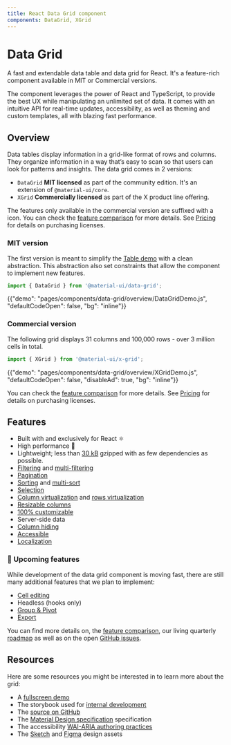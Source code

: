 ```yaml
---
title: React Data Grid component
components: DataGrid, XGrid
---
```


# Data Grid

<p class="description">A fast and extendable data table and data grid for React. It's a feature-rich component available in MIT or Commercial versions.</p>

The component leverages the power of React and TypeScript, to provide the best UX while manipulating an unlimited set of data. It comes with an intuitive API for real-time updates, accessibility, as well as theming and custom templates, all with blazing fast performance.

## Overview

Data tables display information in a grid-like format of rows and columns. They organize information in a way that’s easy to scan so that users can look for patterns and insights. The data grid comes in 2 versions:

- `DataGrid` **MIT licensed** as part of the community edition. It's an extension of `@material-ui/core`.
- `XGrid` **Commercially licensed** as part of the X product line offering.

The features only available in the commercial version are suffixed with a <span class="pro"></span> icon.
You can check the [feature comparison](/components/data-grid/getting-started/#feature-comparison) for more details.
See [Pricing](https://material-ui.com/store/items/material-ui-x/) for details on purchasing licenses.

### MIT version

The first version is meant to simplify the [Table demo](https://material-ui.com/components/tables/#sorting-amp-selecting) with a clean abstraction.
This abstraction also set constraints that allow the component to implement new features.

```js
import { DataGrid } from '@material-ui/data-grid';
```

{{"demo": "pages/components/data-grid/overview/DataGridDemo.js", "defaultCodeOpen": false, "bg": "inline"}}

### Commercial version [<span class="pro"></span>](https://material-ui.com/store/items/material-ui-x/)

The following grid displays 31 columns and 100,000 rows - over 3 million cells in total.

```js
import { XGrid } from '@material-ui/x-grid';
```

{{"demo": "pages/components/data-grid/overview/XGridDemo.js", "defaultCodeOpen": false, "disableAd": true, "bg": "inline"}}

You can check the [feature comparison](/components/data-grid/getting-started/#feature-comparison) for more details.
See [Pricing](https://material-ui.com/store/items/material-ui-x/) for details on purchasing licenses.

## Features

- Built with and exclusively for React ⚛️
- High performance 🚀
- Lightweight; less than [30 kB](https://bundlephobia.com/result?p=@material-ui/data-grid) gzipped with as few dependencies as possible.
- [Filtering](/components/data-grid/filtering/) and [multi-filtering](/components/data-grid/filtering/#multi-column-filtering) <span class="pro"></span>
- [Pagination](/components/data-grid/pagination/)
- [Sorting](/components/data-grid/rows/#row-sorting) and [multi-sort](/components/data-grid/rows/#multi-column-sorting) <span class="pro"></span>
- [Selection](/components/data-grid/selection/)
- [Column virtualization](/components/data-grid/rendering/#virtualization) and [rows virtualization](/components/data-grid/rendering/#virtualization) <span class="pro"></span>
- [Resizable columns](/components/data-grid/columns/#column-resizing) <span class="pro"></span>
- [100% customizable](/components/data-grid/rendering/#customization-example)
- Server-side data
- [Column hiding](/components/data-grid/columns/#column-headers)
- [Accessible](/components/data-grid/accessibility/)
- [Localization](/components/data-grid/localization/)

### 🚧 Upcoming features

While development of the data grid component is moving fast, there are still many additional features that we plan to implement:

- [Cell editing](/components/data-grid/editing/)
- Headless (hooks only)
- [Group & Pivot](/components/data-grid/group-pivot/) <span class="premium"></span>
- [Export](/components/data-grid/export/)

You can find more details on, the [feature comparison](/components/data-grid/getting-started/#feature-comparison), our living quarterly [roadmap](https://github.com/mui-org/material-ui-x/projects/1) as well as on the open [GitHub issues](https://github.com/mui-org/material-ui-x/issues?q=is%3Aopen+label%3A%22component%3A+DataGrid%22+label%3Aenhancement).

## Resources

Here are some resources you might be interested in to learn more about the grid:

- A [fullscreen demo](https://muix-preview.netlify.app/#/grid)
- The storybook used for [internal development](https://material-ui-x.netlify.app/storybook/)
- The [source on GitHub](https://github.com/mui-org/material-ui-x/tree/master/packages/grid)
- The [Material Design specification](https://material.io/design/components/data-tables.html) specification
- The accessibility [WAI-ARIA authoring practices](https://www.w3.org/TR/wai-aria-practices/#grid)
- The [Sketch](https://material-ui.com/store/items/sketch-react/) and [Figma](https://material-ui.com/store/items/figma-react/) design assets
